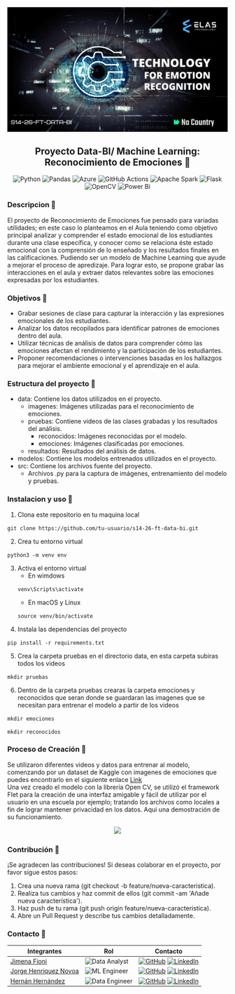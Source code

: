 <div align="center">
  <img src='./data/pictures/Banner Elas Project.gif'>
  <br> 
</div>

<div align="center">

## Proyecto Data-BI/ Machine Learning: Reconocimiento de Emociones 🤖
</div>

<div align = "center">

![Python](https://img.shields.io/badge/python-3670A0?style=for-the-badge&logo=python&logoColor=ffdd54)
![Pandas](https://img.shields.io/badge/pandas-%23150458.svg?style=for-the-badge&logo=pandas&logoColor=white)
![Azure](https://img.shields.io/badge/azure-%230072C6.svg?style=for-the-badge&logo=microsoftazure&logoColor=white)
![GitHub Actions](https://img.shields.io/badge/github%20actions-%232671E5.svg?style=for-the-badge&logo=githubactions&logoColor=white)
![Apache Spark](https://img.shields.io/badge/Apache%20Spark-FDEE21?style=flat-square&logo=apachespark&logoColor=black)
![Flask](https://img.shields.io/badge/flask-%23000.svg?style=for-the-badge&logo=flask&logoColor=white)
![OpenCV](https://img.shields.io/badge/opencv-%23white.svg?style=for-the-badge&logo=opencv&logoColor=white)
![Power Bi](https://img.shields.io/badge/power_bi-F2C811?style=for-the-badge&logo=powerbi&logoColor=black)
</div>


### Descripcion 🤖
El proyecto de Reconocimiento de Emociones fue pensado para variadas utilidades; en este caso lo planteamos en el Aula teniendo como objetivo principal analizar y comprender el estado emocional de los estudiantes durante una clase específica, y conocer como se relaciona éste estado emocional con la comprensión de lo enseñado y los resultados finales en las calificaciones. Pudiendo ser un modelo de Machine Learning que ayude a mejorar el proceso de apredizaje. 
Para lograr esto, se propone grabar las interacciones en el aula y extraer datos relevantes sobre las emociones expresadas por los estudiantes.

### Objetivos 🤖
* Grabar sesiones de clase para capturar la interacción y las expresiones emocionales de los estudiantes.
* Analizar los datos recopilados para identificar patrones de emociones dentro del aula.
* Utilizar técnicas de análisis de datos para comprender cómo las emociones afectan el rendimiento y la participación de los estudiantes.
* Proponer recomendaciones o intervenciones basadas en los hallazgos para mejorar el ambiente emocional y el aprendizaje en el aula.

### Estructura del proyecto 🤖
* data: Contiene los datos utilizados en el proyecto.
    * imagenes: Imágenes utilizadas para el reconocimiento de emociones.
    * pruebas: Contiene videos de las clases grabadas y los resultados del análisis. 
        * reconocidos: Imágenes reconocidas por el modelo.
        * emociones: Imágenes clasificadas por emociones.
    * resultados: Resultados del análisis de datos.
* modelos: Contiene los modelos entrenados utilizados en el proyecto.
* src: Contiene los archivos fuente del proyecto.
    * Archivos .py para la captura de imágenes, entrenamiento del modelo y pruebas.

### Instalacion y uso 🤖
1. Clona este repositorio en tu maquina local
```
git clone https://github.com/tu-usuario/s14-26-ft-data-bi.git
```
2. Crea tu entorno virtual
```
python3 -m venv env
```
3. Activa el entorno virtual
    * En wimdows
    ```
    venv\Scripts\activate
    ```
    * En macOS y Linux
    ```
    source venv/bin/activate
    ```
4. Instala las dependencias del proyecto
```
pip install -r requirements.txt
```
5. Crea la carpeta pruebas en el directorio data, en esta carpeta subiras todos los videos
```
mkdir pruebas
```
6. Dentro de la carpeta pruebas crearas la carpeta emociones y reconocidos que seran donde se guardaran las imagenes que se necesitan para entrenar el modelo a partir de los videos
```
mkdir emociones
```
```
mkdir reconocidos
```

### Proceso de Creación 🤖
Se utilizaron diferentes videos y datos para entrenar al modelo, comenzando por un dataset de Kaggle con imagenes de emociones que puedes encontrarlo en el siguiente enlace [Link](https://www.kaggle.com/datasets/debanga/facial-expression-recognition-challenge) <br>
Una vez creado el modelo con la librería Open CV, se utilizó el framework Flet para la creación de una interfaz amigable y fácil de utilizar por el usuario en una escuela por ejemplo; tratando los archivos como locales a fin de lograr mantener privacidad en los datos. Aqui una demostración de su funcionamiento.

<div align="center">
  <img src='.'>
  <br> 
</div>

### Contribución 🤖
¡Se agradecen las contribuciones! Si deseas colaborar en el proyecto, por favor sigue estos pasos:

1. Crea una nueva rama (git checkout -b feature/nueva-caracteristica).
2. Realiza tus cambios y haz commit de ellos (git commit -am 'Añade nueva característica').
3. Haz push de tu rama (git push origin feature/nueva-caracteristica).
4. Abre un Pull Request y describe tus cambios detalladamente.


### Contacto 🤖

| Integrantes | Rol | Contacto
|------------|------------|------------|
| [Jimena Fioni](https://github.com/JimeFioni) | ![Data Analyst](https://img.shields.io/badge/Data%20Analyst-black?style=for-the-badge&color=%23fdfd96) | [![GitHub](https://img.shields.io/badge/GitHub-100000?style=for-the-badge&logo=github&logoColor=white)](https://github.com/JimeFioni) [![LinkedIn](https://img.shields.io/badge/LinkedIn-0077B5?style=for-the-badge&logo=linkedin&logoColor=white)](https://www.linkedin.com/in/jimena-fioni/)
| [Jorge Henriquez Novoa](https://github.com/jorgea-hn) | ![ML Engineer](https://img.shields.io/badge/ML%20Engineer-black?style=for-the-badge&color=%2384b6f4) | [![GitHub](https://img.shields.io/badge/GitHub-100000?style=for-the-badge&logo=github&logoColor=white)](https://github.com/jorgea-hn) [![LinkedIn](https://img.shields.io/badge/LinkedIn-0077B5?style=for-the-badge&logo=linkedin&logoColor=white)](https://www.linkedin.com/in/jorge-henriquez-novoa/)
| [Hernán Hernández](github.com/hernandroz) | ![Data Engineer](https://img.shields.io/badge/Data%20Engineer-black?style=for-the-badge&color=%2384b6f4) | [![GitHub](https://img.shields.io/badge/GitHub-100000?style=for-the-badge&logo=github&logoColor=white)](github.com/hernandroz) [![LinkedIn](https://img.shields.io/badge/LinkedIn-0077B5?style=for-the-badge&logo=linkedin&logoColor=white)](http://linkedin.com/in/hernandroz)



